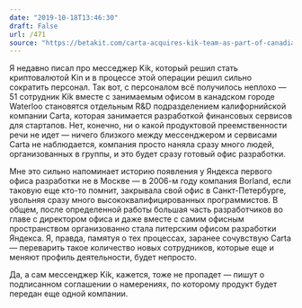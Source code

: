 ```yaml
---
date: "2019-10-18T13:46:30"
draft: False
url: /471
source: "https://betakit.com/carta-acquires-kik-team-as-part-of-canadian-expansion/"
---
```


Я недавно писал про месседжер Kik, который решил стать криптовалютой Kin и в процессе этой операции решил сильно сократить персонал. Так вот, с персоналом всё получилось неплохо — 51 сотрудник Kik вместе с занимаемым офисом в канадском городе Waterloo становятся отдельным R&D подразделением калифорнийской компании Carta, которая занимается разработкой финансовых сервисов для стартапов. Нет, конечно, ни о какой продуктовой преемственности речи не идет — ничего близкого между мессенджером и сервисами Carta не наблюдается, компания просто наняла сразу много людей, организованных в группы, и это будет сразу готовый офис разработки.

Мне это сильно напоминает историю появления у Яндекса первого офиса разработки не в Москве — в 2006-м году компания Borland, если таковую еще кто-то помнит, закрывала свой офис в Санкт-Петербурге, увольняя сразу много высококвалифицированных программистов. В общем, после определенной работы большая часть разработчиков во главе с директором офиса и даже вместе с самим офисным пространством организованно стала питерским офисом разработки Яндекса. Я, правда, памятуя о тех процессах, заранее сочувствую Carta — переварить такое количество новых сотрудников, которые еще и меняют профиль деятельности, будет непросто.

Да, а сам мессенджер Kik, кажется, тоже не пропадет — пишут о подписанном соглашении о намерениях, по которому продукт будет передан еще одной компании.
